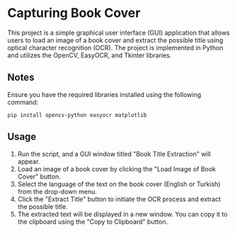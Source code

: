 # Capturing Book Cover
This project is a simple graphical user interface (GUI) application that allows users to load an image of a book cover and extract the possible title using optical character recognition (OCR). The project is implemented in Python and utilizes the OpenCV, EasyOCR, and Tkinter libraries.

## Notes
Ensure you have the required libraries installed using the following command:

``` pip install opencv-python easyocr matplotlib ```

## Usage
1. Run the script, and a GUI window titled "Book Title Extraction" will appear.
2. Load an image of a book cover by clicking the "Load Image of Book Cover" button.
3. Select the language of the text on the book cover (English or Turkish) from the drop-down menu.
4. Click the "Extract Title" button to initiate the OCR process and extract the possible title.
5. The extracted text will be displayed in a new window. You can copy it to the clipboard using the "Copy to Clipboard" button.
